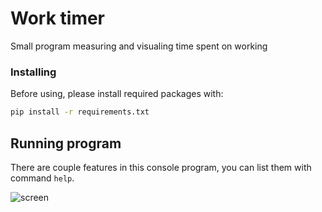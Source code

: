 # Work timer

Small program measuring and visualing time spent on working

### Installing

Before using, please install required packages with:

```bash
pip install -r requirements.txt
```

## Running program

There are couple features in this console program, you can list them with command ```help```.

![screen](https://user-images.githubusercontent.com/65568833/104042990-73f42580-51db-11eb-9dbd-ab28fe4f4d27.png)
